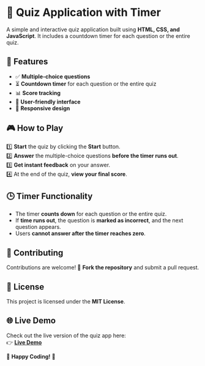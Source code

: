 # 🎯 Quiz Application with Timer

A simple and interactive quiz application built using **HTML, CSS, and JavaScript**. It includes a countdown timer for each question or the entire quiz.

## 🚀 Features

- ✅ **Multiple-choice questions**  
- ⏳ **Countdown timer** for each question or the entire quiz  
- 📊 **Score tracking**  
- 🎨 **User-friendly interface**  
- 📱 **Responsive design**  

## 🎮 How to Play

1️⃣ **Start** the quiz by clicking the **Start** button.  
2️⃣ **Answer** the multiple-choice questions **before the timer runs out**.  
3️⃣ **Get instant feedback** on your answer.  
4️⃣ At the end of the quiz, **view your final score**.  

## 🕒 Timer Functionality

- The timer **counts down** for each question or the entire quiz.  
- If **time runs out**, the question is **marked as incorrect**, and the next question appears.  
- Users **cannot answer after the timer reaches zero**.  

## 🤝 Contributing

Contributions are welcome! 🚀 **Fork the repository** and submit a pull request.

## 📜 License

This project is licensed under the **MIT License**.

## 🌐 Live Demo

Check out the live version of the quiz app here:  
👉 **[Live Demo](https://lakshmipriyarajaram.github.io/Quiz-Application/
)**

🎉 **Happy Coding!** 🚀



